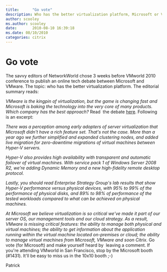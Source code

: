 ```yaml
---
title:      "Go vote"
description: Who has the better virtualization platform, Microsoft or VMWare?
author: scooley
ms.author: scooley
date:       2010-08-10 16:39:18
ms.date: 08/10/2010
categories: citrix
---
```

# Go vote

The savvy editors of NetworkWorld chose 3 weeks before VMworld 2010 conference to publish an online tech debate between Microsoft and VMware. The topic: who has the better virtualization platform. The editorial summary reads: 

_VMware is the kingpin of virtualization, but the game is changing fast and Microsoft is baking the technology into the very core of many products. Which company has the best approach?_ Read  the debate [here](https://www.networkworld.com/). Following is an excerpt:

_There was a perception among early adopters of server virtualization that Microsoft didn't have a rich feature set. That's not the case. More than a year ago we further simplified and expanded clustering nodes, and added live migration for zero-downtime migrations of virtual machines between Hyper-V servers._

_Hyper-V also provides high availability with transparent and automatic failover of virtual machines. With service pack 1 of Windows Server 2008 R2, we're adding Dynamic Memory and a new high-fidelity remote desktop protocol._

_Lastly, you should read_ _Enterprise Strategy Group's_ _lab results that show Hyper-V performance versus physical devices, with 95% to 99% of the performance of physical disks, and 89% to 98% of performance of the tested workloads compared to what can be achieved on physical machines._

_At Microsoft we believe virtualization is so critical we've made it part of our server OS, our management tools and our cloud strategy. As a result, VMware is missing critical features: the ability to manage both physical and virtual machines; the ability to get information about the application running within the virtual machine located on-premises or cloud; the ability to manage virtual machines from Microsoft, VMware and soon Citrix._ Go vote (for Microsoft) and make yourself heard by  leaving a comment. If you're attending VMworld in San Francisco, stop by the Microsoft booth (#1431). It'll be easy to miss us in the 10x10 booth ;-)

Patrick
